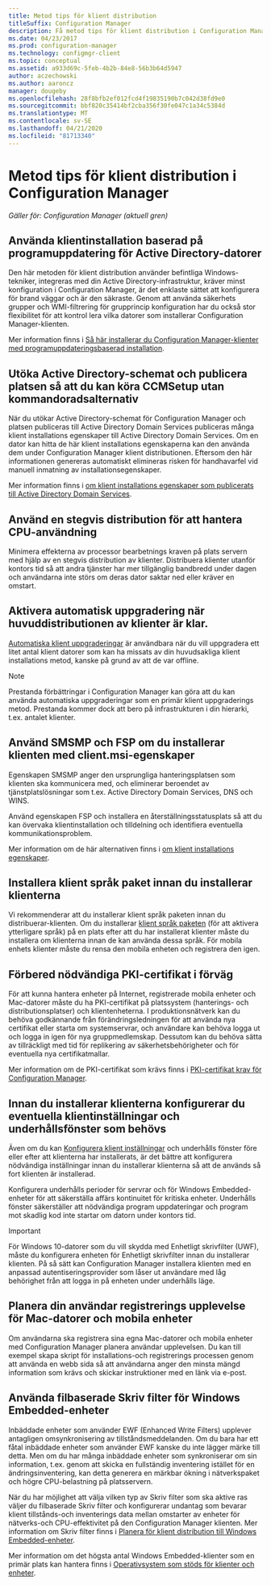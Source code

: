 ```yaml
---
title: Metod tips för klient distribution
titleSuffix: Configuration Manager
description: Få metod tips för klient distribution i Configuration Manager.
ms.date: 04/23/2017
ms.prod: configuration-manager
ms.technology: configmgr-client
ms.topic: conceptual
ms.assetid: a933d69c-5feb-4b2b-84e8-56b3b64d5947
author: aczechowski
ms.author: aaroncz
manager: dougeby
ms.openlocfilehash: 28f8bfb2ef012fcd4f19835190b7c042d38fd9e0
ms.sourcegitcommit: bbf820c35414bf2cba356f30fe047c1a34c5384d
ms.translationtype: MT
ms.contentlocale: sv-SE
ms.lasthandoff: 04/21/2020
ms.locfileid: "81713340"
---
```

# <a name="best-practices-for-client-deployment-in-configuration-manager"></a>Metod tips för klient distribution i Configuration Manager

*Gäller för: Configuration Manager (aktuell gren)*


## <a name="use-software-update-based-client-installation-for-active-directory-computers"></a>Använda klientinstallation baserad på programuppdatering för Active Directory-datorer  
 Den här metoden för klient distribution använder befintliga Windows-tekniker, integreras med din Active Directory-infrastruktur, kräver minst konfiguration i Configuration Manager, är det enklaste sättet att konfigurera för brand väggar och är den säkraste. Genom att använda säkerhets grupper och WMI-filtrering för grupprincip konfiguration har du också stor flexibilitet för att kontrol lera vilka datorer som installerar Configuration Manager-klienten.  

 Mer information finns i [Så här installerar du Configuration Manager-klienter med programuppdateringsbaserad installation](../../../../core/clients/deploy/deploy-clients-to-windows-computers.md#BKMK_ClientSUP).  

## <a name="extend-the-active-directory-schema-and-publish-the-site-so-that-you-can-run-ccmsetup-without-command-line-options"></a>Utöka Active Directory-schemat och publicera platsen så att du kan köra CCMSetup utan kommandoradsalternativ  
 När du utökar Active Directory-schemat för Configuration Manager och platsen publiceras till Active Directory Domain Services publiceras många klient installations egenskaper till Active Directory Domain Services. Om en dator kan hitta de här klient installations egenskaperna kan den använda dem under Configuration Manager klient distributionen. Eftersom den här informationen genereras automatiskt elimineras risken för handhavarfel vid manuell inmatning av installationsegenskaper.  

 Mer information finns i [om klient installations egenskaper som publicerats till Active Directory Domain Services](../../../../core/clients/deploy/about-client-installation-properties-published-to-active-directory-domain-services.md).  

## <a name="use-a-phased-rollout-to-manage-cpu-usage"></a>Använd en stegvis distribution för att hantera CPU-användning  
 Minimera effekterna av processor bearbetnings kraven på plats servern med hjälp av en stegvis distribution av klienter. Distribuera klienter utanför kontors tid så att andra tjänster har mer tillgänglig bandbredd under dagen och användarna inte störs om deras dator saktar ned eller kräver en omstart.  

## <a name="enable-automatic-upgrade-after-your-main-client-deployment-has-finished"></a>Aktivera automatisk uppgradering när huvuddistributionen av klienter är klar.  
 [Automatiska klient uppgraderingar](../../../../core/clients/manage/upgrade/upgrade-clients-for-windows-computers.md) är användbara när du vill uppgradera ett litet antal klient datorer som kan ha missats av din huvudsakliga klient installations metod, kanske på grund av att de var offline. 

> [!NOTE]  
>  Prestanda förbättringar i Configuration Manager kan göra att du kan använda automatiska uppgraderingar som en primär klient uppgraderings metod. Prestanda kommer dock att bero på infrastrukturen i din hierarki, t.ex. antalet klienter.  


## <a name="use-smsmp-and-fsp-if-you-install-the-client-with-clientmsi-properties"></a>Använd SMSMP och FSP om du installerar klienten med client.msi-egenskaper  
 Egenskapen SMSMP anger den ursprungliga hanteringsplatsen som klienten ska kommunicera med, och eliminerar beroendet av tjänstplatslösningar som t.ex. Active Directory Domain Services, DNS och WINS.  

 Använd egenskapen FSP och installera en återställningsstatusplats så att du kan övervaka klientinstallation och tilldelning och identifiera eventuella kommunikationsproblem.  

 Mer information om de här alternativen finns i [om klient installations egenskaper](../../../../core/clients/deploy/about-client-installation-properties.md).  

## <a name="install-client-language-packs-before-you-install-the-clients"></a>Installera klient språk paket innan du installerar klienterna  
Vi rekommenderar att du installerar klient språk paketen innan du distribuerar-klienten. Om du installerar [klient språk paketen](../../../../core/servers/deploy/install/language-packs.md) (för att aktivera ytterligare språk) på en plats efter att du har installerat klienter måste du installera om klienterna innan de kan använda dessa språk. För mobila enhets klienter måste du rensa den mobila enheten och registrera den igen.  

## <a name="prepare-required-pki-certificates-in-advance"></a>Förbered nödvändiga PKI-certifikat i förväg  
 För att kunna hantera enheter på Internet, registrerade mobila enheter och Mac-datorer måste du ha PKI-certifikat på platssystem (hanterings- och distributionsplatser) och klientenheterna. I produktionsnätverk kan du behöva godkännande från förändringsledningen för att använda nya certifikat eller starta om systemservrar, och användare kan behöva logga ut och logga in igen för nya gruppmedlemskap. Dessutom kan du behöva sätta av tillräckligt med tid för replikering av säkerhetsbehörigheter och för eventuella nya certifikatmallar.  

 Mer information om de PKI-certifikat som krävs finns i [PKI-certifikat krav för Configuration Manager](../../../../core/plan-design/network/pki-certificate-requirements.md).  

## <a name="before-you-install-clients-configure-any-required-client-settings-and-maintenance-windows"></a>Innan du installerar klienterna konfigurerar du eventuella klientinställningar och underhållsfönster som behövs  
 Även om du kan [Konfigurera klient inställningar](../../../../core/clients/deploy/configure-client-settings.md) och underhålls fönster före eller efter att klienterna har installerats, är det bättre att konfigurera nödvändiga inställningar innan du installerar klienterna så att de används så fort klienten är installerad. 

 Konfigurera underhålls perioder för servrar och för Windows Embedded-enheter för att säkerställa affärs kontinuitet för kritiska enheter. Underhålls fönster säkerställer att nödvändiga program uppdateringar och program mot skadlig kod inte startar om datorn under kontors tid.  

> [!IMPORTANT]  
>  För Windows 10-datorer som du vill skydda med Enhetligt skrivfilter (UWF), måste du konfigurera enheten för Enhetligt skrivfilter innan du installerar klienten. På så sätt kan Configuration Manager installera klienten med en anpassad autentiseringsprovider som låser ut användare med låg behörighet från att logga in på enheten under underhålls läge.  

## <a name="plan-your-user-enrollment-experience-for-mac-computers-and-mobile-devices"></a>Planera din användar registrerings upplevelse för Mac-datorer och mobila enheter   
 Om användarna ska registrera sina egna Mac-datorer och mobila enheter med Configuration Manager planera användar upplevelsen. Du kan till exempel skapa skript för installations-och registrerings processen genom att använda en webb sida så att användarna anger den minsta mängd information som krävs och skickar instruktioner med en länk via e-post.  

## <a name="use-file-based-write-filters-for-windows-embedded-devices"></a>Använda filbaserade Skriv filter för Windows Embedded-enheter 
 Inbäddade enheter som använder EWF (Enhanced Write Filters) upplever antagligen omsynkronisering av tillståndsmeddelanden. Om du bara har ett fåtal inbäddade enheter som använder EWF kanske du inte lägger märke till detta. Men om du har många inbäddade enheter som synkroniserar om sin information, t.ex. genom att skicka en fullständig inventering istället för en ändringsinventering, kan detta generera en märkbar ökning i nätverkspaket och högre CPU-belastning på platsservern.  

 När du har möjlighet att välja vilken typ av Skriv filter som ska aktive ras väljer du filbaserade Skriv filter och konfigurerar undantag som bevarar klient tillstånds-och inventerings data mellan omstarter av enheter för nätverks-och CPU-effektivitet på den Configuration Manager klienten. Mer information om Skriv filter finns i [Planera för klient distribution till Windows Embedded-enheter](../../../../core/clients/deploy/plan/planning-for-client-deployment-to-windows-embedded-devices.md).  

 Mer information om det högsta antal Windows Embedded-klienter som en primär plats kan hantera finns i [Operativsystem som stöds för klienter och enheter](../../../../core/plan-design/configs/supported-operating-systems-for-clients-and-devices.md).  
